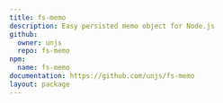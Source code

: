 ```yaml
---
title: fs-memo
description: Easy persisted memo object for Node.js
github:
  owner: unjs
  repo: fs-memo
npm:
  name: fs-memo
documentation: https://github.com/unjs/fs-memo
layout: package
---
```

